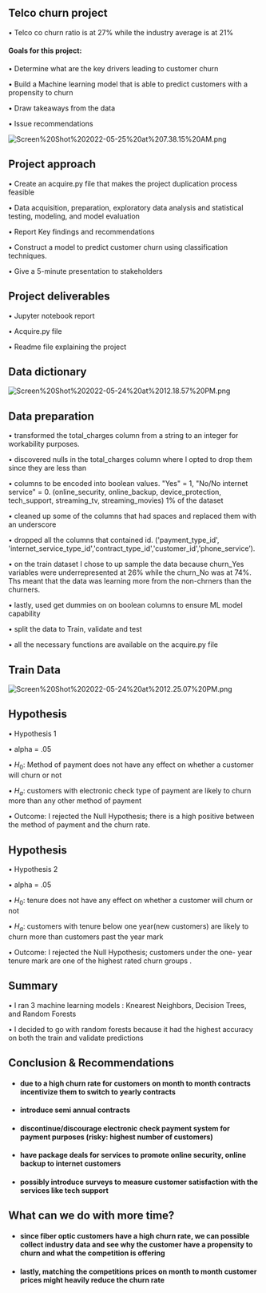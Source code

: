 ## Telco churn project
• Telco co churn ratio is at 27% while the industry average is at 21%

#### Goals for this project:

• Determine what are the key drivers leading to customer churn

• Build a Machine learning model that is able to predict customers with a propensity to churn

• Draw takeaways from the data

• Issue recommendations


![Screen%20Shot%202022-05-25%20at%207.38.15%20AM.png](attachment:Screen%20Shot%202022-05-25%20at%207.38.15%20AM.png)

## Project approach
• Create an acquire.py file that makes the project duplication process feasible

• Data acquisition, preparation, exploratory data analysis and statistical testing, modeling, and model evaluation

• Report Key findings and recommendations

• Construct a model to predict customer churn using classification
techniques.

• Give a 5-minute presentation to stakeholders

## Project deliverables
• Jupyter notebook report

• Acquire.py file

• Readme file explaining the project

## Data dictionary
![Screen%20Shot%202022-05-24%20at%2012.18.57%20PM.png](attachment:Screen%20Shot%202022-05-24%20at%2012.18.57%20PM.png)

## Data preparation
• transformed the total_charges column from a string to an integer for workability purposes.

• discovered nulls in the total_charges column where I opted to drop them since they are less than

• columns to be encoded into boolean values. "Yes" = 1, "No/No internet service" = 0. (online_security, online_backup, device_protection, tech_support, streaming_tv, streaming_movies)
1% of the dataset

• cleaned up some of the columns that had spaces and replaced them with an underscore

• dropped all the columns that contained id. ('payment_type_id',
'internet_service_type_id','contract_type_id','customer_id','phone_service’).

• on the train dataset I chose to up sample the data because churn_Yes variables were underrepresented at 26% while the churn_No was at 74%. Ths meant that the data was learning more from the non-chrners than the churners.

• lastly, used get dummies on on boolean columns to ensure ML model capability

• split the data to Train, validate and test

• all the necessary functions are available on the acquire.py file

## Train Data
![Screen%20Shot%202022-05-24%20at%2012.25.07%20PM.png](attachment:Screen%20Shot%202022-05-24%20at%2012.25.07%20PM.png)

## Hypothesis

• Hypothesis 1

• alpha = .05

• $H_0$: Method of payment does not have any effect on whether a customer will churn or not

• $H_a$: customers with electronic check type of payment are likely to churn more than any other method of payment

• Outcome: I rejected the Null Hypothesis; there is a high positive between the method of payment and the churn rate.

## Hypothesis

• Hypothesis 2

• alpha = .05

• $H_0$: tenure does not have any effect on whether a customer will churn or not

• $H_a$: customers with tenure below one year(new customers) are likely to churn more than customers past the year mark

• Outcome: I rejected the Null Hypothesis; customers under the one- year tenure mark are one of the highest rated churn groups .

## Summary

• I ran 3 machine learning models : Knearest Neighbors, Decision Trees, and Random Forests

• I decided to go with random forests because it had the highest accuracy on both the train and validate predictions

## Conclusion & Recommendations

- #### due to a high churn rate for customers on month to month contracts incentivize them to switch to yearly contracts
- #### introduce semi annual contracts

- #### discontinue/discourage electronic check payment system for payment purposes (risky: highest number of customers)

- #### have package deals for services to  promote online security, online backup to internet customers

- #### possibly introduce surveys to measure customer satisfaction with the services like tech support




## What can we do with more time?
- #### since fiber optic customers have a high churn rate, we can possible collect industry data and see why the customer have a propensity to churn and what the competition is offering 

- #### lastly, matching the competitions prices on month to month customer prices might heavily reduce the churn rate
